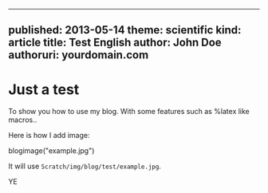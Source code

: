 -----
published: 2013-05-14
theme: scientific
kind: article
title: Test English
author: John Doe
authoruri: yourdomain.com
-----

Just a test
===========

To show you how to use my blog.
With some features such as %latex like macros..

Here is how I add image:

blogimage("example.jpg")

It will use `Scratch/img/blog/test/example.jpg`.

YE
